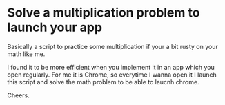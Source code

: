 # Solve a multiplication problem to launch your app

Basically a script to practice some multiplication if your a bit rusty on your math like me. 

I found it to be more efficient when you implement it in an app which you open regularly. For me it is Chrome, so everytime I wanna open it I launch this script and solve the math problem to be able to laucnh chrome. 

Cheers. 
